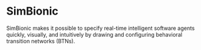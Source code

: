 # SimBionic
SimBionic makes it possible to specify real-time intelligent software agents quickly, visually, and intuitively by drawing and configuring behavioral transition networks (BTNs). 

